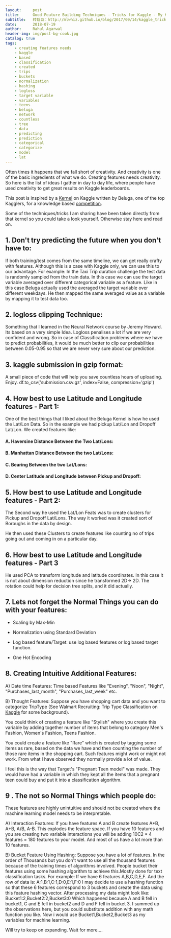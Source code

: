 ```yaml
---
layout:     post
title:      Good Feature Building Techniques - Tricks for Kaggle - My Kaggle Code Repository
subtitle:   转载自：http://mlwhiz.github.io/blog/2017/09/14/kaggle_tricks/
date:       2018-07-19
author:     Rahul Agarwal
header-img: img/post-bg-cook.jpg
catalog: true
tags:
    - creating features needs
    - kaggle
    - based
    - classification
    - created
    - trips
    - buckets
    - normalization
    - hashing
    - logloss
    - target variable
    - variables
    - teens
    - beluga
    - network
    - countless
    - tree
    - data
    - predicting
    - prediction
    - categorical
    - categorize
    - model
    - lat
---
```


Often times it happens that we fall short of creativity. And creativity is one of the basic ingredients of what we do. Creating features needs creativity. So here is the list of ideas I gather in day to day life, where people have used creativity to get great results on Kaggle leaderboards.

This post is inspired by a [Kernel](https://www.kaggle.com/gaborfodor/from-eda-to-the-top-lb-0-368) on Kaggle written by Beluga, one of the top Kagglers, for a knowledge based [competition](https://www.kaggle.com/c/nyc-taxi-trip-duration).

Some of the techniques/tricks I am sharing have been taken directly from that kernel so you could take a look yourself.
Otherwise stay here and read on.

## 1. Don't try predicting the future when you don't have to:

If both training/test comes from the same timeline, we can get really crafty with features. Although this is a case with Kaggle only, we can use this to our advantage. For example: In the Taxi Trip duration challenge the test data is randomly sampled from the train data. In this case we can use the target variable averaged over different categorical variable as a feature. Like in this case Beluga actually used the averaged the target variable over different weekdays. He then mapped the same averaged value as a variable by mapping it to test data too.

## 2. logloss clipping Technique:

Something that I learned in the Neural Network course by Jeremy Howard. Its based on a very simple Idea. Logloss penalises a lot if we are very confident and wrong. So in case of Classification problems where we have to predict probabilities, it would be much better to clip our probabilities between 0.05-0.95 so that we are never very sure about our prediction.

## 3. kaggle submission in gzip format:

A small piece of code that will help you save countless hours of uploading. Enjoy.
df.to_csv('submission.csv.gz', index=False, compression='gzip')

## 4. How best to use Latitude and Longitude features - Part 1:

One of the best things that I liked about the Beluga Kernel is how he used the Lat/Lon Data. So in the example we had pickup Lat/Lon and Dropoff Lat/Lon. We created features like:

#### A. Haversine Distance Between the Two Lat/Lons:

#### B. Manhattan Distance Between the two Lat/Lons:

#### C. Bearing Between the two Lat/Lons:

#### D. Center Latitude and Longitude between Pickup and Dropoff:

## 5. How best to use Latitude and Longitude features - Part 2:

The Second way he used the Lat/Lon Feats was to create clusters for Pickup and Dropoff Lat/Lons. The way it worked was it created sort of Boroughs in the data by design.

He then used these Clusters to create features like counting no of trips going out and coming in on a particular day.

## 6. How best to use Latitude and Longitude features - Part 3

He used PCA to transform longitude and latitude coordinates. In this case it is not about dimension reduction since he transformed 2D-> 2D. The rotation could help for decision tree splits, and it did actually.

## 7. Lets not forget the Normal Things you can do with your features:

- Scaling by Max-Min

- Normalization using Standard Deviation

- Log based feature/Target: use log based features or log based target function.

- One Hot Encoding


## 8. Creating Intuitive Additional Features:

A) Date time Features: Time based Features like "Evening", "Noon", "Night", "Purchases_last_month", "Purchases_last_week" etc.

B) Thought Features: Suppose you have shopping cart data and you want to categorize TripType (See Walmart Recruiting: Trip Type Classification on [Kaggle](https://www.kaggle.com/c/walmart-recruiting-trip-type-classification) for some background).

You could think of creating a feature like "Stylish" where you create this variable by adding together number of items that belong to category Men's Fashion, Women's Fashion, Teens Fashion.

You could create a feature like "Rare" which is created by tagging some items as rare, based on the data we have and then counting the number of those rare items in the shopping cart. Such features might work or might not work. From what I have observed they normally provide a lot of value.

I feel this is the way that Target's "Pregnant Teen model" was made. They would have had a variable in which they kept all the items that a pregnant teen could buy and put it into a classification algorithm.

## 9 . The not so Normal Things which people do:

These features are highly unintuitive and should not be created where the machine learning model needs to be interpretable.

A) Interaction Features: If you have features A and B create features A*B, A+B, A/B, A-B. This explodes the feature space. If you have 10 features and you are creating two variable interactions you will be adding 10C2 * 4 features = 180 features to your model. And most of us have a lot more than 10 features.

B) Bucket Feature Using Hashing: Suppose you have a lot of features. In the order of Thousands but you don't want to use all the thousand features because of the training times of algorithms involved. People bucket their features using some hashing algorithm to achieve this.Mostly done for text classification tasks.
For example:
If we have 6 features A,B,C,D,E,F.
And the row of data is:
A:1,B:1,C:1,D:0,E:1,F:0
I may decide to use a hashing function so that these 6 features correspond to 3 buckets and create the data using this feature hashing vector.
After processing my data might look like:
Bucket1:2,Bucket2:2,Bucket3:0
Which happened because A and B fell in bucket1, C and E fell in bucket2 and D and F fell in bucket 3. I summed up the observations here, but you could substitute addition with any math function you like.
Now i would use Bucket1,Bucket2,Bucket3 as my variables for machine learning.

Will try to keep on expanding. Wait for more....

